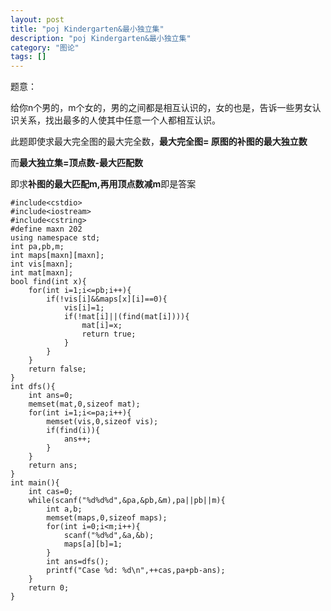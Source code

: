 ```yaml
---
layout: post
title: "poj Kindergarten&最小独立集"
description: "poj Kindergarten&最小独立集"
category: "图论"
tags: []
---
```




题意： 

给你n个男的，m个女的，男的之间都是相互认识的，女的也是，告诉一些男女认识关系，找出最多的人使其中任意一个人都相互认识。


此题即使求最大完全图的最大完全数，**最大完全图=
原图的补图的最大独立数**

而**最大独立集=顶点数-最大匹配数** 

即求**补图的最大匹配m,再用顶点数减m**即是答案



	#include<cstdio>
	#include<iostream>
	#include<cstring>
	#define maxn 202
	using namespace std;
	int pa,pb,m;
	int maps[maxn][maxn];
	int vis[maxn];
	int mat[maxn];
	bool find(int x){
		for(int i=1;i<=pb;i++){
			if(!vis[i]&&maps[x][i]==0){
				vis[i]=1;
				if(!mat[i]||(find(mat[i]))){
					mat[i]=x;
					return true;
				}
			}
		}
		return false;
	}
	int dfs(){
		int ans=0;
		memset(mat,0,sizeof mat);
		for(int i=1;i<=pa;i++){
			memset(vis,0,sizeof vis);
			if(find(i)){
				ans++;
			}
		}
		return ans;
	}
	int main(){
		int cas=0;
		while(scanf("%d%d%d",&pa,&pb,&m),pa||pb||m){
			int a,b;
			memset(maps,0,sizeof maps);
			for(int i=0;i<m;i++){
				scanf("%d%d",&a,&b);
				maps[a][b]=1;
			}
			int ans=dfs();
			printf("Case %d: %d\n",++cas,pa+pb-ans);
		}
		return 0;
	}	
